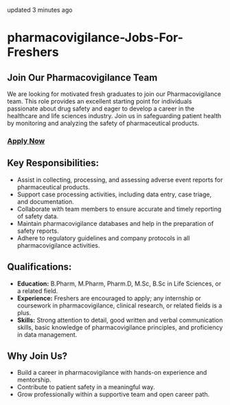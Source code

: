 updated 3 minutes ago
# pharmacovigilance-Jobs-For-Freshers

## Join Our Pharmacovigilance Team

We are looking for motivated fresh graduates to join our Pharmacovigilance team. This role provides an excellent starting point for individuals passionate about drug safety and eager to develop a career in the healthcare and life sciences industry. Join us in safeguarding patient health by monitoring and analyzing the safety of pharmaceutical products.

### [Apply Now](https://pharmabharat.com/)


## Key Responsibilities:

- Assist in collecting, processing, and assessing adverse event reports for pharmaceutical products.
- Support case processing activities, including data entry, case triage, and documentation.
- Collaborate with team members to ensure accurate and timely reporting of safety data.
- Maintain pharmacovigilance databases and help in the preparation of safety reports.
- Adhere to regulatory guidelines and company protocols in all pharmacovigilance activities.

## Qualifications:

- **Education:** B.Pharm, M.Pharm, Pharm.D, M.Sc, B.Sc in Life Sciences, or a related field.
- **Experience:** Freshers are encouraged to apply; any internship or coursework in pharmacovigilance, clinical research, or related fields is a plus.
- **Skills:** Strong attention to detail, good written and verbal communication skills, basic knowledge of pharmacovigilance principles, and proficiency in data management.

## Why Join Us?

- Build a career in pharmacovigilance with hands-on experience and mentorship.
- Contribute to patient safety in a meaningful way.
- Grow professionally within a supportive team and open career path.

